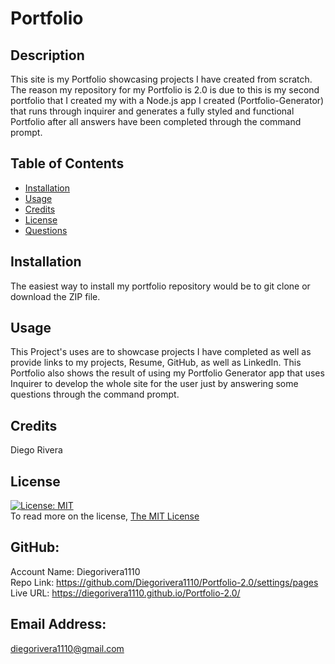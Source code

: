 # Portfolio

  ## Description
  This site is my Portfolio showcasing projects I have created from scratch. The reason my repository for my Portfolio is 2.0 is due to this is my second portfolio that I created my with a Node.js app I created (Portfolio-Generator) that runs through inquirer and generates a fully styled and functional Portfolio after all answers have been completed through the command prompt. 

  ## Table of Contents
  - [Installation](#installation)
  - [Usage](#usage)
  - [Credits](#credits)
  - [License](#license)
  - [Questions](#questions)

  ## Installation
  The easiest way to install my portfolio repository would be to git clone or download the ZIP file. 

  ## Usage
  This Project's uses are to showcase projects I have completed as well as provide links to my projects, Resume, GitHub, as well as LinkedIn. This Portfolio also shows the result of using my Portfolio Generator app that uses Inquirer to develop the whole site for the user just by answering some questions through the command prompt.

  ## Credits
  Diego Rivera

  ## License
  [![License: MIT](https://img.shields.io/badge/License-MIT-yellow.svg)](https://opensource.org/licenses/MIT)<br />
  To read more on the license, [The MIT License](https://opensource.org/licenses/MIT)
  

  ## GitHub: 
  Account Name: Diegorivera1110<br /> 
  Repo Link: https://github.com/Diegorivera1110/Portfolio-2.0/settings/pages <br /> 
  Live URL: https://diegorivera1110.github.io/Portfolio-2.0/

  ## Email Address: 
  diegorivera1110@gmail.com